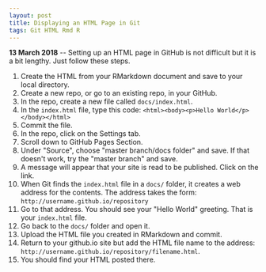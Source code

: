 ```yaml
---
layout: post
title: Displaying an HTML Page in Git
tags: Git HTML Rmd R
---
```


**13 March 2018** -- Setting up an HTML page in GitHub is not difficult but it is a bit lengthy. Just follow these steps.

1.  Create the HTML from your RMarkdown document and save to your local directory.
2.  Create a new repo, or go to an existing repo, in your GitHub.
3.  In the repo, create a new file called `docs/index.html`.
4.  In the `index.html` file, type this code: `<html><body><p>Hello World</p></body></html>`
5.  Commit the file.
6.  In the repo, click on the Settings tab.
7.  Scroll down to GitHub Pages Section.
8.  Under "Source", choose "master branch/docs folder" and save. If that doesn't work, try the "master branch" and save.
9.  A message will appear that your site is read to be published. Click on the link.
10. When Git finds the `index.html` file in a `docs/` folder, it creates a web address for the contents. The address takes the form: `http://username.github.io/repository`
11. Go to that address. You should see your "Hello World" greeting. That is your `index.html` file.
12. Go back to the `docs/` folder and open it.
13. Upload the HTML file you created in RMarkdown and commit.
14. Return to your github.io site but add the HTML file name to the address: `http://username.github.io/repository/filename.html`.
15. You should find your HTML posted there.
